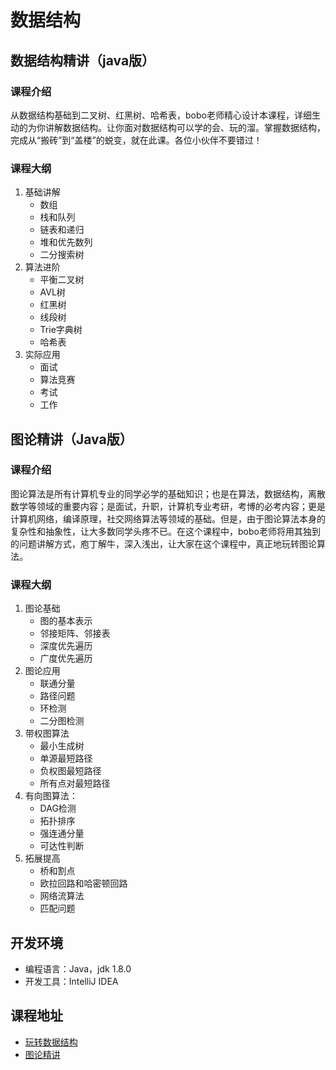 # 数据结构  

## 数据结构精讲（java版）  

### 课程介绍  

从数据结构基础到二叉树、红黑树、哈希表，bobo老师精心设计本课程，详细生动的为你讲解数据结构。让你面对数据结构可以学的会、玩的溜。掌握数据结构，完成从“搬砖”到“盖楼”的蜕变，就在此课。各位小伙伴不要错过！  

### 课程大纲  

1. 基础讲解  
	- 数组  
	- 栈和队列  
	- 链表和递归  
	- 堆和优先数列  
	- 二分搜索树  
2. 算法进阶  
	- 平衡二叉树  
	- AVL树  
	- 红黑树  
	- 线段树  
	- Trie字典树  
	- 哈希表  
3. 实际应用  
	- 面试  
	- 算法竞赛  
	- 考试  
	- 工作  

## 图论精讲（Java版）  

### 课程介绍  

图论算法是所有计算机专业的同学必学的基础知识；也是在算法，数据结构，离散数学等领域的重要内容；是面试，升职，计算机专业考研，考博的必考内容；更是计算机网络，编译原理，社交网络算法等领域的基础。但是，由于图论算法本身的复杂性和抽象性，让大多数同学头疼不已。在这个课程中，bobo老师将用其独到的问题讲解方式，庖丁解牛，深入浅出，让大家在这个课程中，真正地玩转图论算法。  

### 课程大纲  

1. 图论基础  
	- 图的基本表示  
	- 邻接矩阵、邻接表  
	- 深度优先遍历  
	- 广度优先遍历  
2. 图论应用  
	- 联通分量  
	- 路径问题  
	- 环检测  
	- 二分图检测  
3. 带权图算法  
	- 最小生成树  
	- 单源最短路径  
	- 负权图最短路径  
	- 所有点对最短路径  
4. 有向图算法：
	- DAG检测  
	- 拓扑排序  
	- 强连通分量  
	- 可达性判断  
5. 拓展提高  
	- 桥和割点  
	- 欧拉回路和哈密顿回路  
	- 网络流算法  
	- 匹配问题  

## 开发环境  

- 编程语言：Java，jdk 1.8.0  
- 开发工具：IntelliJ IDEA  

## 课程地址  

- [玩转数据结构](https://coding.imooc.com/class/207.html)
- [图论精讲](https://coding.imooc.com/class/370.html)

